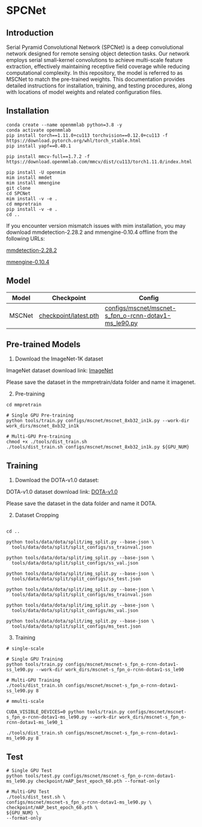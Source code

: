 # SPCNet

## Introduction

Serial Pyramid Convolutional Network (SPCNet) is a deep convolutional network designed for remote sensing object detection tasks. Our network employs serial small-kernel convolutions to achieve multi-scale feature extraction, effectively maintaining receptive field coverage while reducing computational complexity. In this repository, the model is referred to as MSCNet to match the pre-trained weights. This documentation provides detailed instructions for installation, training, and testing procedures, along with locations of model weights and related configuration files.

## Installation

```
conda create --name openmmlab python=3.8 -y
conda activate openmmlab
pip install torch==1.11.0+cu113 torchvision==0.12.0+cu113 -f https://download.pytorch.org/whl/torch_stable.html
pip install yapf==0.40.1

pip install mmcv-full==1.7.2 -f https://download.openmmlab.com/mmcv/dist/cu113/torch1.11.0/index.html

pip install -U openmim
mim install mmdet
mim install mmengine
git clone 
cd SPCNet
mim install -v -e .
cd mmpretrain
pip install -v -e .
cd ..
```

If you encounter version mismatch issues with mim installation, you may download mmdetection-2.28.2 and mmengine-0.10.4 offline from the following URLs:

[mmdetection-2.28.2](https://github.com/open-mmlab/mmdetection/releases/tag/v2.28.2)

[mmengine-0.10.4](https://github.com/open-mmlab/mmengine/releases/tag/v0.10.4)

## Model

| Model | Checkpoint | Config |
|-----------|-----------|-----------|
| MSCNet    | [checkpoint/latest.pth]( https://pan.baidu.com/s/1yxVU83ZGqz6LRRUXa8ASZw?pwd=na3f)   | [configs/mscnet/mscnet-s_fpn_o-rcnn-dotav1-ms_le90.py](configs/mscnet/mscnet-s_fpn_o-rcnn-dotav1-ss_le90.py)    |

## Pre-trained Models

1. Download the ImageNet-1K dataset

ImageNet dataset download link: [ImageNet](https://image-net.org/download.php)

Please save the dataset in the mmpretrain/data folder and name it imagenet.

2. Pre-training

```
cd mmpretrain

# Single GPU Pre-training
python tools/train.py configs/mscnet/mscnet_8xb32_in1k.py --work-dir work_dirs/mscnet_8xb32_in1k

# Multi-GPU Pre-training
chmod +x ./tools/dist_train.sh
./tools/dist_train.sh configs/mscnet/mscnet_8xb32_in1k.py ${GPU_NUM}
```

## Training

1. Download the DOTA-v1.0 dataset:

DOTA-v1.0 dataset download link: [DOTA-v1.0](https://captain-whu.github.io/DOTA/dataset.html)

Please save the dataset in the data folder and name it DOTA.

2. Dataset Cropping

```

cd ..

python tools/data/dota/split/img_split.py --base-json \
  tools/data/dota/split/split_configs/ss_trainval.json

python tools/data/dota/split/img_split.py --base-json \
  tools/data/dota/split/split_configs/ss_val.json

python tools/data/dota/split/img_split.py --base-json \
  tools/data/dota/split/split_configs/ss_test.json

python tools/data/dota/split/img_split.py --base-json \
  tools/data/dota/split/split_configs/ms_trainval.json

python tools/data/dota/split/img_split.py --base-json \
  tools/data/dota/split/split_configs/ms_val.json

python tools/data/dota/split/img_split.py --base-json \
  tools/data/dota/split/split_configs/ms_test.json
```

3. Training

```
# single-scale

# Single GPU Training
python tools/train.py configs/mscnet/mscnet-s_fpn_o-rcnn-dotav1-ss_le90.py --work-dir work_dirs/mscnet-s_fpn_o-rcnn-dotav1-ss_le90

# Multi-GPU Training
./tools/dist_train.sh configs/mscnet/mscnet-s_fpn_o-rcnn-dotav1-ss_le90.py 8

# mmulti-scale

CUDA_VISIBLE_DEVICES=0 python tools/train.py configs/mscnet/mscnet-s_fpn_o-rcnn-dotav1-ms_le90.py --work-dir work_dirs/mscnet-s_fpn_o-rcnn-dotav1-ms_le90_1

./tools/dist_train.sh configs/mscnet/mscnet-s_fpn_o-rcnn-dotav1-ms_le90.py 8
```

## Test

```
# Single GPU Test
python tools/test.py configs/mscnet/mscnet-s_fpn_o-rcnn-dotav1-ms_le90.py checkpoint/mAP_best_epoch_60.pth --format-only

# Multi-GPU Test
./tools/dist_test.sh \
configs/mscnet/mscnet-s_fpn_o-rcnn-dotav1-ms_le90.py \
checkpoint/mAP_best_epoch_60.pth \
${GPU_NUM} \
--format-only
```
